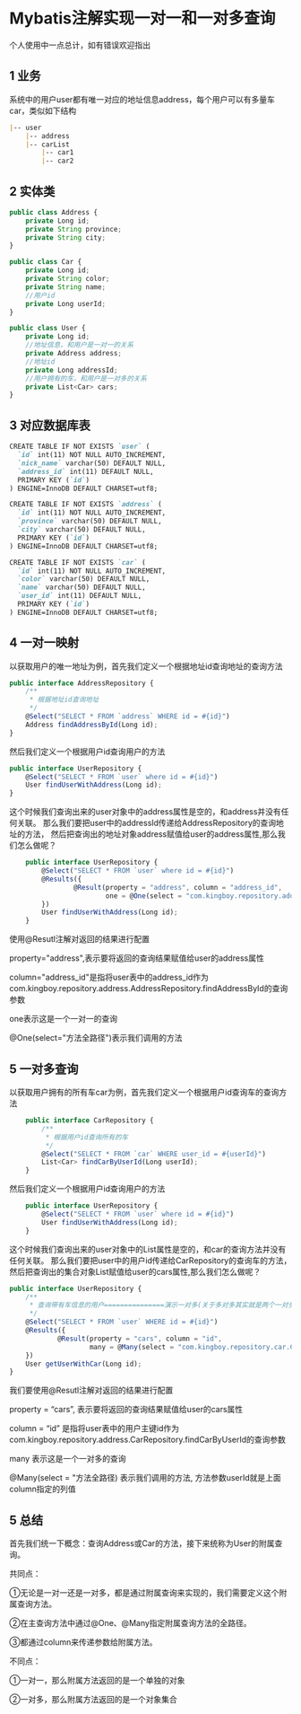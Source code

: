 # Mybatis注解实现一对一和一对多查询


个人使用中一点总计，如有错误欢迎指出

<!--more-->

## 1 业务

系统中的用户user都有唯一对应的地址信息address，每个用户可以有多量车car，类似如下结构

```markdown
|-- user
    |-- address
    |-- carList
        |-- car1
        |-- car2
```

## 2 实体类

``` javascript
public class Address {
    private Long id;
    private String province;
    private String city;
}

public class Car {
    private Long id;
    private String color;
    private String name;
    //用户id
    private Long userId;
}

public class User {
    private Long id;
    //地址信息，和用户是一对一的关系
    private Address address;
    //地址id
    private Long addressId;
    //用户拥有的车，和用户是一对多的关系
    private List<Car> cars;
}

```
## 3 对应数据库表
```markdown
CREATE TABLE IF NOT EXISTS `user` (
  `id` int(11) NOT NULL AUTO_INCREMENT,
  `nick_name` varchar(50) DEFAULT NULL,
  `address_id` int(11) DEFAULT NULL,
  PRIMARY KEY (`id`)
) ENGINE=InnoDB DEFAULT CHARSET=utf8;

CREATE TABLE IF NOT EXISTS `address` (
  `id` int(11) NOT NULL AUTO_INCREMENT,
  `province` varchar(50) DEFAULT NULL,
  `city` varchar(50) DEFAULT NULL,
  PRIMARY KEY (`id`)
) ENGINE=InnoDB DEFAULT CHARSET=utf8;

CREATE TABLE IF NOT EXISTS `car` (
  `id` int(11) NOT NULL AUTO_INCREMENT,
  `color` varchar(50) DEFAULT NULL,
  `name` varchar(50) DEFAULT NULL,
  `user_id` int(11) DEFAULT NULL,
  PRIMARY KEY (`id`)
) ENGINE=InnoDB DEFAULT CHARSET=utf8;

```
## 4 一对一映射

以获取用户的唯一地址为例，首先我们定义一个根据地址id查询地址的查询方法

```javascript
public interface AddressRepository {
    /**
     * 根据地址id查询地址
     */
    @Select("SELECT * FROM `address` WHERE id = #{id}")
    Address findAddressById(Long id);
}
```
然后我们定义一个根据用户id查询用户的方法
```javascript
public interface UserRepository {
    @Select("SELECT * FROM `user` where id = #{id}")
    User findUserWithAddress(Long id);
}
```
这个时候我们查询出来的user对象中的address属性是空的，和address并没有任何关联。
那么我们要把user中的addressId传递给AddressRepository的查询地址的方法，
然后把查询出的地址对象address赋值给user的address属性,那么我们怎么做呢？
```javascript
    public interface UserRepository {
        @Select("SELECT * FROM `user` where id = #{id}")
        @Results({
                @Result(property = "address", column = "address_id",
                        one = @One(select = "com.kingboy.repository.address.AddressRepository.findAddressById"))
        })
        User findUserWithAddress(Long id);
    }
```
使用@Resutl注解对返回的结果进行配置

property="address",表示要将返回的查询结果赋值给user的address属性

column="address_id"是指将user表中的address_id作为com.kingboy.repository.address.AddressRepository.findAddressById的查询参数

one表示这是一个一对一的查询

@One(select="方法全路径")表示我们调用的方法

## 5 一对多查询

以获取用户拥有的所有车car为例，首先我们定义一个根据用户id查询车的查询方法
```javascript
    public interface CarRepository {
        /**
         * 根据用户id查询所有的车
         */
        @Select("SELECT * FROM `car` WHERE user_id = #{userId}")
        List<Car> findCarByUserId(Long userId);
    }
```

然后我们定义一个根据用户id查询用户的方法

```javascript
    public interface UserRepository {
        @Select("SELECT * FROM `user` where id = #{id}")
        User findUserWithAddress(Long id);
    }
```

这个时候我们查询出来的user对象中的List属性是空的，和car的查询方法并没有任何关联。
那么我们要把user中的用户id传递给CarRepository的查询车的方法，
然后把查询出的集合对象List赋值给user的cars属性,那么我们怎么做呢？
```javascript
public interface UserRepository {
    /**
     * 查询带有车信息的用户===============演示一对多(关于多对多其实就是两个一对多组成)
     */
    @Select("SELECT * FROM `user` WHERE id = #{id}")
    @Results({
            @Result(property = "cars", column = "id",
                    many = @Many(select = "com.kingboy.repository.car.CarRepository.findCarByUserId"))
    })
    User getUserWithCar(Long id);
}
```
我们要使用@Resutl注解对返回的结果进行配置

property = “cars”, 表示要将返回的查询结果赋值给user的cars属性

column = “id” 是指将user表中的用户主键id作为com.kingboy.repository.address.CarRepository.findCarByUserId的查询参数

many 表示这是一个一对多的查询

@Many(select = "方法全路径) 表示我们调用的方法, 方法参数userId就是上面column指定的列值

## 5 总结
首先我们统一下概念：查询Address或Car的方法，接下来统称为User的附属查询。

共同点：

①无论是一对一还是一对多，都是通过附属查询来实现的，我们需要定义这个附属查询方法。

②在主查询方法中通过@One、@Many指定附属查询方法的全路径。

③都通过column来传递参数给附属方法。

不同点：

①一对一，那么附属方法返回的是一个单独的对象

②一对多，那么附属方法返回的是一个对象集合
